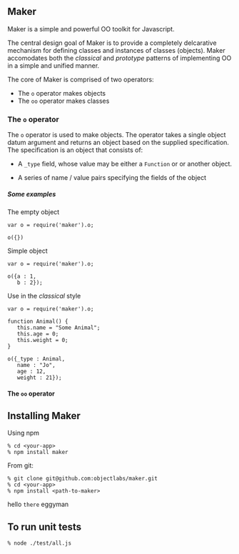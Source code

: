 Maker
----------

Maker is a simple and powerful OO toolkit for Javascript.

The central design goal of Maker is to provide a completely
delcarative mechanism for defining classes and instances of classes
(objects). Maker accomodates both the _classical_ and _prototype_
patterns of implementing OO in a simple and unified manner. 

The core of Maker is comprised of two operators:

* The ```o``` operator makes objects
* The ```oo``` operator makes classes

### The ```o``` operator

The ```o``` operator is used to make objects. The operator takes a
single object datum argument and returns an object based on the
supplied specification. The specification is an object that consists
of:

* A ```_type``` field, whose value may be either a ```Function``` or
  or another object. 

* A series of name / value pairs specifying the fields of the object

##### Some examples

The empty object

```
var o = require('maker').o;

o({})
```

Simple object

```
var o = require('maker').o;

o({a : 1,
   b : 2});
```


Use in the _classical_ style

```
var o = require('maker').o;

function Animal() {
   this.name = "Some Animal";
   this.age = 0;
   this.weight = 0;
}

o({_type : Animal,
   name : "Jo",
   age : 12,
   weight : 21});
```


#### The ```oo``` operator




Installing Maker
----------

Using npm 

```
% cd <your-app>
% npm install maker
```

From git:

```
% git clone git@github.com:objectlabs/maker.git
% cd <your-app>
% npm install <path-to-maker>
```

hello ```there``` eggyman


To run unit tests
-----------------

```node
% node ./test/all.js
```
